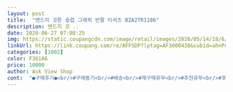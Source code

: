 ```yaml
---
layout: post 
title:  "앤드지 코튼 슬럽 그래픽 반팔 티셔츠 BZA2TR1186" 
description: 앤드지 코 ..
date: 2020-06-27 07:08:25 
img: https://static.coupangcdn.com/image/retail/images/2020/05/14/18/6/959511e2-ace1-4214-898d-f978b064dc97.jpg 
linkUrl: https://link.coupang.com/re/AFFSDP?lptag=AF3600438&subid=ahnPublicAsk&pageKey=1593914222&itemId=2723172942&vendorItemId=70697248783&traceid=V0-113-41931d7757eb8a1d 
categories: [1002] 
color: F361A6 
price: 10000 
author: Ask View Shop 
cont:  "●구매후기●<br/>#구매동기<br/>#배송<br/>#재구매유무<br/>#추천유무<br/>#후기<br/>(WTA : 아이보리 VS WTB : 화이트)<br/><br/> - 디자인 이쁜게 더 있으면 살만할거같아요<br/><br/> - 로켓배송으로 잘왔습니다<br/><br/> - 아마 같은 할인이벤트는 하지않겠지만<br/><br/> - 이제 반팔한장 걸치고다닐 날씨가되서<br/><br/> - 할인율이 엄청날때 구매해서 그런지<br/>가격대비 너무너무 좋아서 깜짝놀랐어요ㅋㅋ<br/>그래도 받는 사람이 맘에 들어해서 잘 입을 거 같아요.<br/><br/>남자티셔츠인데 여자가 입음 ㅋㅋ<br/>여름에 입기 좋게 얇아요<br/>잘 보고 주문했어야했는데 좀 아쉬워요.<br/><br/>제품 자체는 매우 추천합니다<br/>차라리 색상명을 한글로 표시했음 주문할 때 덜 헷갈렸을텐데.<br/>.<br/><br/>찾아보다가 구매하게되었어요<br/>화이트인줄 알고 샀는데 살짝 아이보리더라고요<br/>#구매동기<br/>#배송<br/>#재구매유무<br/>#추천유무<br/>#후기<br/>(WTA : 아이보리 VS WTB : 화이트)<br/><br/> - 디자인 이쁜게 더 있으면 살만할거같아요<br/><br/> - 로켓배송으로 잘왔습니다<br/><br/> - 아마 같은 할인이벤트는 하지않겠지만<br/><br/> - 이제 반팔한장 걸치고다닐 날씨가되서<br/><br/> - 할인율이 엄청날때 구매해서 그런지<br/>가격대비 너무너무 좋아서 깜짝놀랐어요ㅋㅋ<br/>그래도 받는 사람이 맘에 들어해서 잘 입을 거 같아요.<br/><br/>남자티셔츠인데 여자가 입음 ㅋㅋ<br/>여름에 입기 좋게 얇아요<br/>잘 보고 주문했어야했는데 좀 아쉬워요.<br/><br/>제품 자체는 매우 추천합니다<br/>차라리 색상명을 한글로 표시했음 주문할 때 덜 헷갈렸을텐데.<br/>.<br/><br/>찾아보다가 구매하게되었어요<br/>화이트인줄 알고 샀는데 살짝 아이보리더라고요<br/>" 
---
```

